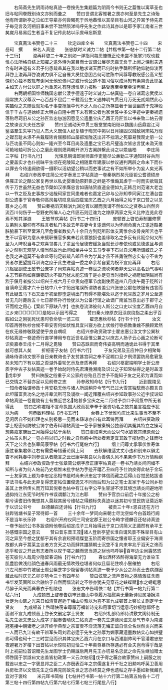 <!-- { "loadSidebar": true } -->
　　右简斋先生阴雨诗帖真迹一卷按先生集题篇为阴雨今书则无之葢惟以寓草圣也旧与帖同卷既别诗文亦别而彚之
　　赞曰世谓北客惟暑之畏亦何至是先生之诗殆他有所谓新亭之泣如王导辈亦何尝暍死于呉地葢惟以其举目有山河之异耳予侍先君子毎见言及河朔旧事未尝不澘然陨涕呜呼先生之作此诗其亦以是耶予家江南者三世矣嵗月易易后生者当不复记传此帖以示庶毋忘斯意

　　宝真斋法书赞卷二十三
　　钦定四库全书
　　宝真斋法书赞卷二十四
　　宋　岳珂　撰
　　宋名人真迹
　　张忠献时义诚力二帖【并楷书第一帖十二行第二帖十三行】
　　浚再拜啓二十年之别如一弹指间每思慷慨正论未尝不抵掌兴叹也载惟心法所格自结上知擢之逺外恃为耳目而士议谓公展尽忠嘉无负于上闻之悚慰夫遇合有时进退有义君子何患哉盖其在我以勉求诸天而已何时执手罄所怀驰仰驰仰浚再拜啓上浚再拜啓浚诚力俱不足自罹大戾忧患困苦何可胜陈中间荐辱教贶感公高义慙悚积心独不敢辄布谢问无他恐谗间之或行也公道不振习俗以成沐知有素岂责此耶圣主如天方付公以屏之也重恩礼有隆想惟尽力报称一路受惠至幸至幸浚再啓上
　　右两朝相国维师魏国忠献公淩字德逺于时义诚力二帖真迹一卷自诸葛忠武侯以纲常扶大汉尊汉一心百战不屈后二千载而公生义通神明气贯日月万死无贰炯然此心实酷似之夫随世就功名于事变抢攘中代不乏人而心之所存显著于当世幽质于鬼神殁信于千古与道始终正大明白自隆中而下未有若公者也家世笈中多公字迹中更秦祸遗落殆尽珂旧从公之孙匠监忠恕游因愿见公遗墨宝庆乙酉正月匠监以书来致二帖云得之故谏议大夫任古家
　　赞曰至诚动天中贯三极堂堂南阳继以魏国山岳鼎震江河釡溢羣生失寜乃见人杰大义既信人纪复植于晦冥中掲以日月操固汉贼敌祸宋祐万叚之磔吾耻未涤不共戴履矧肯屈膝祁山屡郤淮陇迭出非不拙沮之死靡易我观史册一公与匹功虽不同心则如一隆兴至今耳目尚及遗墨之宝已若尺璧造次皆忠言犹未泐天维可絶地轴可折公心之磨此理则熄两朝开济万古阖辟繋此诗之以嫓庙柏
　　李庄简三字帖【行书九行】
　　光悚息朝请郎吴师直作吏能尽公亷勤三字通知财谷兵刑之要盖实才也仆初昧平生顷在宛陵知之相随累年建康以参议通判两辟之命未下而仆以罪去今待逺阙欲得一摄职以活幼望公稍以而吏事试之有不如所举仆为妄人矣光再拜
　　右绍兴参政李庄简公光字泰发三字帖真迹一卷秦祸烈矣元臣钜公耆德硕彦俱罹正论之酷公家复再世以私史婴重劾原姧臣之衅是不惟煽其虐于一时而实欲毁其传于万世虽然无益也节槩如汉李膺忠言如唐陆贽直道全德如九正韩吕刘范诸大老岂以一节之贬及史事故少诎哉珂家世同患难者也嘉定己卯与公孙知季同寅江左漕台尝刻公遗事于官寺敬仰高风每切叹息后四载宝庆乙酉之六月始得之帖于京口赞之以见尊乡之心焉
　　赞曰秦祸滔天鲸汹九渊沦胥以顚而我谓不然如公之贤泰山岿然奔流百川何伤乎一卷野史所编人心之传匪石则迁谁为之燎原两家之先义比仲连览此卷焉不知其涕涟
　　王敏节欢喜帖【行书二十四行】
　　庻顿首上啓伯寿制置修撰友弟别乆攀仰有不胜言者私门多故去年丧妻今复逺谪何以为怀闻命离九江逺途酷暑脏腑暴下所至畱滞几至危惙者数矣八十余日方到贬所形体支离惟余皮骨良所苦也平生不以官职为意从来禠职罹官多矣未若此番狼狈也盖缘取名之多反有此阨奈何又所至为人睥睨当与之欢喜领畧儿子辈且令居德安缓急当就长沙奉依也或见德逺且与调护之然别无观望人情当然故也此间如坐井中又五马专寻下石以自求用所谓臧氏之子也我之进退莫不有命此等何足较哉八郎且令为学其才虽不甚勇锐然忠实有守不害为贤者尔更望提耳训诲之庶于此生进退一委之命余希自爱为祝不宣庻再拜
　　右绍兴枢密副使王敏节公庶字子尚欢喜帖真迹一卷世之流坎何者非天公以高名劲气事明主志节崭然如百錬钢刧火不毁乃犹未能忘情于是亦足见当时搢绅之祸睚眦阴贼尚有烈于偃月者按公以绍兴壬戌六月壬申责向德军节度副使居道州八月庚午薨于贬所计自谪命至薨才六十日帖中八十字殆出笔误所谓防者盖公兴张忠公献在陜服有违言而有此疑五马下石又出于初至卽堕逆境出门有碍不能堪处以迄于死耳放之岁月公至道曾无几时薨后五十七日郡倅孙行俭犹以为公备行馆之故谪广南监当意出必于郡守之讦而桧之用心【案此下原缺八字】也执卷流涕彼何人斯公之口史以宝度乙酉四月自江乡来□□□□□□是帖以示因丐得之
　　赞曰秦火燎原衣冠涂炭绕指之柔出乎百鍜如公之刚犹死忧患时欤命欤一览三叹
　　翟忠惠秋杪帖【行书十行】
　　汝文叩首再啓秋杪台候不审安否何如伏惟具宜兴寝方欲上状候行辱损教重媿不腆顾累然在疚无缘修敬跂望使乎良自喟叹
　　右绍兴参政资政学士翟忠惠公汝文字公巽秋杪帖真迹一卷迹奇行直学博用专在近世名臣惟公兼之以庶古人扬子云心画之论断可识矣嘉泰壬戌十二月得之毘陵
　　赞曰态跌宕而奇伟姿高明而通诡此书得于其里兹可想其人矣
　　折枢密子友帖【行书六行】
　　子友兄弟及王应仲日夕相聚每诵咏侍讲诗文恨不自日亲教诲也子友贫甚宫祠之奉不足糊口旦夕例须罢防局愈窘急矣未知门下有以振之否湖外委轮乞示及彦质再拜
　　右绍兴枢密端明学士折公彦质字仲古子友帖真迹一巻予始龀时侍先君漕挽湘南及识公之子知常帖得之是时盖淳戊申岁
　　赞曰陜服之俗重于义公家府谷殆且百世予不能知子友之兄弟为谋而如已交情之不替亦足以见前修之志
　　孙参政知命帖【行书九行】
　　近到毘陵见一知命者独谓参政十月安稳无他与诸人所説稍异今节气已过大雪其独騐而亦颇言自此坦履富贵功名之地非辈流所可及谩欲一闻近拜覆右绍兴参知政事孙公近字叔诣知命帖真迹一卷毘陵有士有携近世名帖甚多宝庆之元二月过予京口予阅笈中所无者得此
　　赞曰古称君相不言命执国大政而犹拳拳于富贵功名之兢其虽言独应予犹以为病
　　何恭敏料理帖【行书五行】
　　台眷上下伏惟均庆比来生事当不至不足闲居自不妨料理也乆别极思一见而未繇谅亦自有此耳铸再拜
　　右绍兴资政殿学士枢密何防敏公铸字伯寿料理帖真迹一卷予家被秦祸公独首明其冤其特立之操可想矣嘉定庚辰三月始得公帖于余杭
　　赞曰虐焰熏天而公以勺水欲救其燎原观公之帖虽乆别之一见亦将以归之时数之自然胸中所处者素定宜其敢于撄豺虺之锋而吐天下之公言也张章简康寜帖【行书六行尾帖六行】
　　纲上问尊丈承事伏惟寿体康胜眷集君休江右有需委毋惜垂论纲上问
　　去秋解维适丈丈小违和别来以僻尤杳不闻耗春中刘参议从者能言之云已康寜矣良以为善偶头风不果亲作书万万情察纲拜
　　右绍兴参政资政学士张章简公纲字彦正康寜帖真迹一卷书乃靖炎间问幅不知所与者为何人帖前乃史楷惟末批字帖为手迹开禧乙丑四月予仕饷庾得此帖于金坛一士友家其上题为李忠定丞相书是时尚未识忠定字体信而藏之后得山谷觉民帖跋语字法书名与此无异复得忠定帖位置俊逸又不同而后知为公之笔士友家于与公同乡枌盖其上世所传乆而万知其倪者也帖中有江右字公平生宦游不涉其境岂靖炎间避地所遇抑持江东宪节时所作书误谓鄱江为江右耶
　　赞曰予官京口前后十年接公之枌榆兮读耆旧传慨想其人莫觌其居兮维帖之得题标失真迹以迷其初兮觉民防证莫近斯于以识公书兮
　　赵德麟召还诗帖【行书九行】
　　被责三十年恩召还在方行驻跸钱塘书呈子常待郎一首
　　三十余年一梦同向来朝士尽沈空如今白首趋行阙不是当年长乐钟
　　右绍兴开府仪同三司安定郡王赵公令畤字德麟召还帖诗真迹一卷予始识公书多跋语附他卷后绍定戊子三月始得此于京口词简义正譪然有承平王孙感慨宗国之意云
　　赞曰昔东晋王茂诸人登新亭望长淮自谓风景不殊举目有山河之异至今想之犹郁乎其有余哀矧预瑶牒登玉阶而寄宗国之懐者耶王业偏安于海濒故都乆弃于蒿莱主议者方贪天之功而肆其雄猜朝士沉空不复向来率兆乎滔天之谗而迄乎和议之开此有志者所以叹于嗟之麟而思当道之豺也呜呼钟百年边尘尚霾悠悠苍天彼何人哉周少隐留春词帖【行书六行】
　　春似酒杯浓醉得海棠无力谁染玉肌豊脸做浅红顔色送春风雨最无情吹残也堪者何似且留花住唤小鬟催拍
　　右绍兴左司郎中竹坡居士周公紫芝字少隐留春词帖真迹一卷予少从公之孙贡士去病游因藏此帖时庆元乙卯岁嘻今三十有四年矣
　　赞曰弦管之流声景物之感情激征含商书华发英固所以合融怡于自然而惜流转之不停亦犹夫见穿花之蛱蝶赋水之蜻蜓思尽醉于风光而典春衣于杜陵也
　　张忠文奉告晴快二帖【并行书第一帖九行第二帖六行】
　　九成顿首上啓奉告窃审还自山中尊履万福慰喜无量新诗见属凄婉清壮足为巾箧之光来日如清赏邂逅于梅山矣豫以为喜不宣九成顿首上啓长丈删定学士贤友
　　九成顿首上啓晴快窃审尊履万福新诗宠和用事切当运意巧妙极慰鄙怀也靣谢不宣九成顿首上啓长文删定学士贤友
　　右绍兴礼部侍郎侍讲敷文阁待制无垢先生张文忠公九成字子韶奉告晴快二帖真迹一卷先生道德风谊文章气节卓为南渡冠冕接中朝诸老之派开终学典型之宗富贵不淫流落无悔正谊自信全名烂然炎兴而来一人而已九江有故干辨军头司刘君必逹于先生之孙厚为婣家藏遗墨数帖实心如拱璧弗可得也珂十二三时尝见而识其体宝庆乙酉六月在京口与西淮副帅司干官潘君忠恕夜避暑万岁楼下出首帖以示惊叹初见恰三十年矣尊慕所存遇必有合夫岂苟得乎哉是时上初嗣位首诏赠先生龙图学士仍赐諡后两月先王亦叨易名忠武之命先生继加赠太师啓国于崇諡曰文忠盖皆初政第一义云次帖绍戊子得之蘓台故家赞曰上嗣服之初载首以忠之一字褒显邦之臣二人亦旣表百年之宗儒遂复开千社之旧勲呜呼英卫善用兵房杜济以文惜先生之位弗克防故先世之志亦终莫之伸也遗帖之存手墨如新我藏孔宜对于褒纶
　　米元晖书简帖【七帖并行书第一帖十六行第二帖第五帖各十二行第三帖十四行第四帖九行第六帖七行第七帖三行尾批八行】
